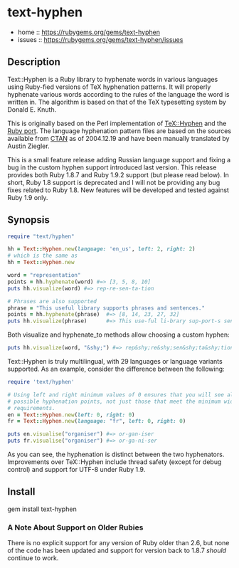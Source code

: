 # text-hyphen

- home :: https://rubygems.org/gems/text-hyphen
- issues :: https://rubygems.org/gems/text-hyphen/issues

## Description

Text::Hyphen is a Ruby library to hyphenate words in various languages using
Ruby-fied versions of TeX hyphenation patterns. It will properly hyphenate
various words according to the rules of the language the word is written in. The
algorithm is based on that of the TeX typesetting system by Donald E. Knuth.

This is originally based on the Perl implementation of [TeX::Hyphen][] and the
[Ruby port][]. The language hyphenation pattern files are based on the sources
available from [CTAN][] as of 2004.12.19 and have been manually translated by
Austin Ziegler.

This is a small feature release adding Russian language support and fixing a bug
in the custom hyphen support introduced last version. This release provides both
Ruby 1.8.7 and Ruby 1.9.2 support (but please read below). In short, Ruby 1.8
support is deprecated and I will not be providing any bug fixes related to Ruby
1.8. New features will be developed and tested against Ruby 1.9 only.

## Synopsis

```ruby
require "text/hyphen"

hh = Text::Hyphen.new(language: 'en_us', left: 2, right: 2)
# which is the same as
hh = Text::Hyphen.new

word = "representation"
points = hh.hyphenate(word) #=> [3, 5, 8, 10]
puts hh.visualize(word) #=> rep-re-sen-ta-tion

# Phrases are also supported
phrase = "This useful library supports phrases and sentences."
points = hh.hyphenate(phrase)  #=> [8, 14, 23, 27, 32]
puts hh.visualize(phrase)      #=> This use-ful li-brary sup-port-s sen-tences.
```

Both visualize and hyphenate_to methods allow choosing a custom hyphen:

```ruby
puts hh.visualize(word, "&shy;") #=> rep&shy;re&shy;sen&shy;ta&shy;tion
```

Text::Hyphen is truly multilingual, with 29 languages or language variants
supported. As an example, consider the difference between the following:

```ruby
require 'text/hyphen'

# Using left and right minimum values of 0 ensures that you will see all
# possible hyphenation points, not just those that meet the minimum width
# requirements.
en = Text::Hyphen.new(left: 0, right: 0)
fr = Text::Hyphen.new(language: "fr", left: 0, right: 0)

puts en.visualise("organiser") #=> or-gan-iser
puts fr.visualise("organiser") #=> or-ga-ni-ser
```

As you can see, the hyphenation is distinct between the two hyphenators.
Improvements over TeX::Hyphen include thread safety (except for debug control)
and support for UTF-8 under Ruby 1.9.

## Install

gem install text-hyphen

### A Note About Support on Older Rubies

There is no explicit support for any version of Ruby older than 2.6, but none of
the code has been updated and support for version back to 1.8.7 _should_
continue to work.

[TeX::Hyphen]: http://search.cpan.org/author/JANPAZ/TeX-Hyphen-0.140/lib/TeX/Hyphen.pm
[Ruby port]: https://github.com/halostatue/tex-hyphen
[CTAN]: https://www.ctan.org
